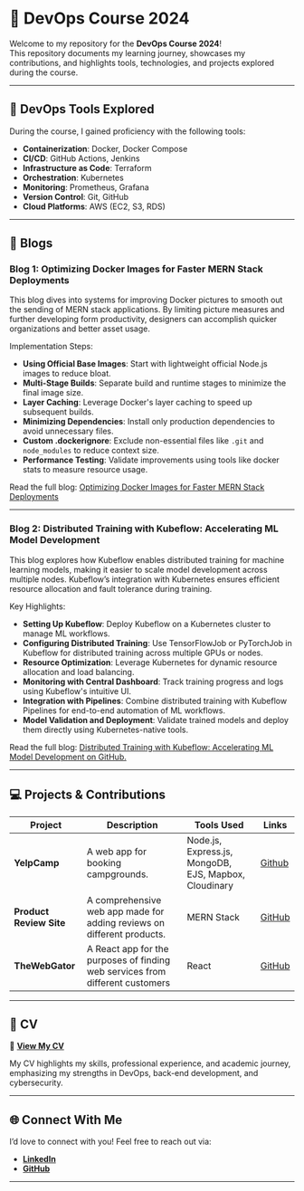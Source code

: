 # 🚀 DevOps Course 2024  

Welcome to my repository for the **DevOps Course 2024**!  
This repository documents my learning journey, showcases my contributions, and highlights tools, technologies, and projects explored during the course.  

---

## 📌 DevOps Tools Explored  

During the course, I gained proficiency with the following tools:

-   **Containerization**: Docker, Docker Compose
-   **CI/CD**: GitHub Actions, Jenkins
-   **Infrastructure as Code**: Terraform
-   **Orchestration**: Kubernetes
-   **Monitoring**: Prometheus, Grafana
-   **Version Control**: Git, GitHub
-   **Cloud Platforms**: AWS (EC2, S3, RDS)

---

## 📝 Blogs  

### Blog 1: Optimizing Docker Images for Faster MERN Stack Deployments
This blog dives into systems for improving Docker pictures to smooth out the sending of MERN stack applications. By limiting picture measures and further developing form productivity, designers can accomplish quicker organizations and better asset usage.

Implementation Steps: 
- **Using Official Base Images**: Start with lightweight official Node.js images to reduce bloat.
- **Multi-Stage Builds**: Separate build and runtime stages to minimize the final image size.
- **Layer Caching**: Leverage Docker's layer caching to speed up subsequent builds.
- **Minimizing Dependencies**: Install only production dependencies to avoid unnecessary files.
- **Custom .dockerignore**: Exclude non-essential files like `.git` and `node_modules` to reduce context size.
- **Performance Testing**: Validate improvements using tools like docker stats to measure resource usage.

Read the full blog: [Optimizing Docker Images for Faster MERN Stack Deployments](https://medium.com/@mudasir.saeed01/optimizing-docker-images-for-faster-mern-stack-deployments-e8acb31ae16c)


---

### Blog 2: Distributed Training with Kubeflow: Accelerating ML Model Development
This blog explores how Kubeflow enables distributed training for machine learning models, making it easier to scale model development across multiple nodes. Kubeflow’s integration with Kubernetes ensures efficient resource allocation and fault tolerance during training.

Key Highlights:  
- **Setting Up Kubeflow**: Deploy Kubeflow on a Kubernetes cluster to manage ML workflows.
- **Configuring Distributed Training**: Use TensorFlowJob or PyTorchJob in Kubeflow for distributed training across multiple GPUs or nodes.
- **Resource Optimization**: Leverage Kubernetes for dynamic resource allocation and load balancing.
- **Monitoring with Central Dashboard**: Track training progress and logs using Kubeflow's intuitive UI.
- **Integration with Pipelines**: Combine distributed training with Kubeflow Pipelines for end-to-end automation of ML workflows.
- **Model Validation and Deployment**: Validate trained models and deploy them directly using Kubernetes-native tools.

Read the full blog: [Distributed Training with Kubeflow: Accelerating ML Model Development on GitHub.]([https://medium.com/@maazelahi119/deploying-an-eks-cluster-on-aws-using-terraform-a-step-by-step-guide-5b464a9d905b](https://medium.com/@mudasir.saeed01/distributed-training-with-kubeflow-accelerating-ml-model-development-bc3ef3f6af58))  

---

## 💻 Projects & Contributions  

| **Project**                  | **Description**                                                                 | **Tools Used**          | **Links**               |  
|------------------------------|---------------------------------------------------------------------------------|-------------------------|-------------------------|  
| **YelpCamp**                |   A web app for booking campgrounds.      | Node.js, Express.js, MongoDB, EJS, Mapbox, Cloudinary          |   [Github](https://github.com/Mudasirsaeed032/YelpCamp-project)
| **Product Review Site**         | A comprehensive web app made for adding reviews on different products. | MERN Stack| [GitHub](https://github.com/Mudasirsaeed032/ProductReview-MERN-project) |  
| **TheWebGator** | A React app for the purposes of finding web services from different customers | React | [GitHub](https://github.com/hassansajjadkhan/thewebgator) |  

---

## 📂 CV  

📄 **[View My CV](./MuazElahiCVFinal.pdf)**  

My CV highlights my skills, professional experience, and academic journey, emphasizing my strengths in DevOps, back-end development, and cybersecurity.  

---

## 🌐 Connect With Me  

I’d love to connect with you! Feel free to reach out via:  
- **[LinkedIn](https://www.linkedin.com/in/muazelah1/)**  
- **[GitHub](https://github.com/perogrammer)**  

---

